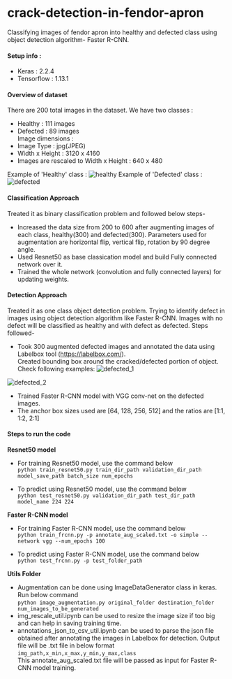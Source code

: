 # crack-detection-in-fendor-apron

Classifying images of fendor apron into healthy and defected class using object detection algorithm- Faster R-CNN.

#### Setup info :
* Keras : 2.2.4
* Tensorflow : 1.13.1

#### Overview of dataset
There are 200 total images in the dataset. We have two classes :
* Healthy : 111 images
* Defected : 89 images <br />
Image dimensions :
* Image Type : jpg(JPEG)
* Width x Height : 3120 x 4160
* Images are rescaled to Width x Height : 640 x 480

Example of 'Healthy' class :
![healthy](https://user-images.githubusercontent.com/24800950/55561614-1383aa80-5710-11e9-9ca2-15e55f264c73.jpg)
Example of 'Defected' class :
![defected](https://user-images.githubusercontent.com/24800950/55561608-11b9e700-5710-11e9-9820-33bf81f16c83.jpg)

#### Classification Approach
Treated it as binary classification problem and followed below steps-
* Increased the data size from 200 to 600 after augmenting images of each class, healthy(300) and defected(300). Parameters used for augmentation are horizontal flip, vertical flip, rotation by 90 degree angle. 
* Used Resnet50 as base classication model and build Fully connected network over it.
* Trained the whole network (convolution and fully connected layers) for updating weights. 

#### Detection Approach
Treated it as one class object detection problem. Trying to identify defect in images using object detection algorithm like Faster R-CNN. Images with no defect will be classified as healthy and with defect as defected.
Steps followed-
* Took 300 augmented defected images and annotated the data using Labelbox tool (https://labelbox.com/).<br />
Created bounding box around the cracked/defected portion of object. Check following examples:
![defected_1](https://user-images.githubusercontent.com/24800950/55561609-12527d80-5710-11e9-9b65-8341d3039a5f.JPG)

![defected_2](https://user-images.githubusercontent.com/24800950/55561611-12eb1400-5710-11e9-995a-d5af1d40be0a.JPG)

* Trained Faster R-CNN model with VGG conv-net on the defected images.
* The anchor box sizes used are [64, 128, 256, 512] and the ratios are [1:1, 1:2, 2:1] <br />


#### Steps to run the code
**Resnet50 model**
* For training Resnet50 model, use the command below <br />
`python train_resnet50.py train_dir_path validation_dir_path  model_save_path batch_size num_epochs`

* To predict using Resnet50 model, use the command below <br />
`python test_resnet50.py validation_dir_path test_dir_path model_name 224 224`

**Faster R-CNN model**
* For training Faster R-CNN model, use the command below <br />
`python train_frcnn.py -p annotate_aug_scaled.txt -o simple --network vgg --num_epochs 100`

* To predict using Faster R-CNN model, use the command below <br />
`python test_frcnn.py -p test_folder_path` <br />

**Utils Folder**
* Augmentation can be done using ImageDataGenerator class in keras. Run below command <br />
`python image_augmentation.py original_folder destination_folder num_images_to_be_generated`
* img_rescale_util.ipynb can be used to resize the image size if too big and can help in saving training time.
* annotations_json_to_csv_util.ipynb can be used to parse the json file obtained after annotating the images in Labelbox for detection. Output file will be .txt file in below format <br />
`img_path,x_min,x_max,y_min,y_max,class` <br />
This annotate_aug_scaled.txt file will be passed as input for Faster R-CNN model training.
